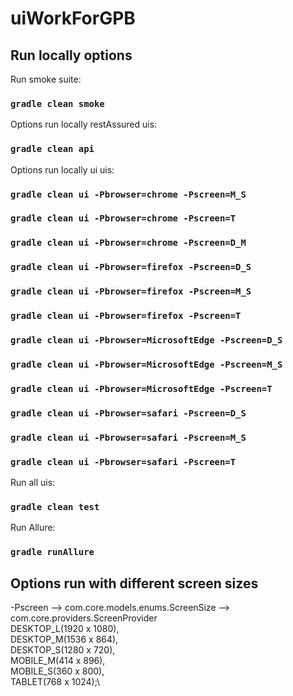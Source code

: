 # uiWorkForGPB

## Run locally options
Run smoke suite:
### `gradle clean smoke`

Options run locally restAssured uis:
### `gradle clean api`

Options run locally ui uis:
### `gradle clean ui -Pbrowser=chrome -Pscreen=M_S`
### `gradle clean ui -Pbrowser=chrome -Pscreen=T`
### `gradle clean ui -Pbrowser=chrome -Pscreen=D_M`

### `gradle clean ui -Pbrowser=firefox -Pscreen=D_S`
### `gradle clean ui -Pbrowser=firefox -Pscreen=M_S`
### `gradle clean ui -Pbrowser=firefox -Pscreen=T`

### `gradle clean ui -Pbrowser=MicrosoftEdge -Pscreen=D_S`
### `gradle clean ui -Pbrowser=MicrosoftEdge -Pscreen=M_S`
### `gradle clean ui -Pbrowser=MicrosoftEdge -Pscreen=T`

### `gradle clean ui -Pbrowser=safari -Pscreen=D_S`
### `gradle clean ui -Pbrowser=safari -Pscreen=M_S`
### `gradle clean ui -Pbrowser=safari -Pscreen=T`

Run all uis:
### `gradle clean test`


Run Allure:
### `gradle runAllure`


## Options run with different screen sizes
-Pscreen  --> com.core.models.enums.ScreenSize  --> com.core.providers.ScreenProvider\
DESKTOP_L(1920 x 1080),\
DESKTOP_M(1536 x 864),\
DESKTOP_S(1280 x 720),\
MOBILE_M(414 x 896),\
MOBILE_S(360 x 800),\
TABLET(768 x 1024);\
